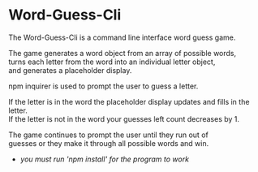 # Word-Guess-Cli

The Word-Guess-Cli is a command line interface word guess game.

The game generates a word object from an array of possible words,  
turns each letter from the word into an individual letter object,  
and generates a placeholder display.

npm inquirer is used to prompt the user to guess a letter.

If the letter is in the word the placeholder display updates and fills in the letter.  
If the letter is not in the word your guesses left count decreases by 1.

The game continues to prompt the user until they run out of  
guesses or they make it through all possible words and win.

* _you must run 'npm install' for the program to work_
